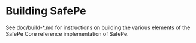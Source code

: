 Building SafePe
=============

See doc/build-*.md for instructions on building the various
elements of the SafePe Core reference implementation of SafePe.
